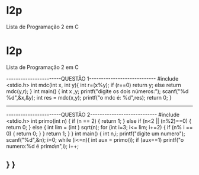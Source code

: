 # l2p
Lista de Programação 2 em C
# l2p
Lista de Programação 2 em C


-----------------------QUESTÃO 1----------------------------
#include <stdio.h>
int mdc(int x, int y){
  int r=(x%y);
  if (r==0)
    return y;
  else
    return mdc(y,r);
}
int main() {
  int x ,y;
  printf("digite os dois números:");
  scanf("%d %d",&x,&y);
  int res = mdc(x,y);
  printf("o mdc é: %d",res);
  return 0;
  }

------------------------------------------------------------

-----------------------QUESTÃO 2----------------------------
#include <stdio.h>
int primo(int n) {
 if (n == 2) {
 return 1;
 } else if (n<2 || (n%2)==0) {
 return 0;
 } else {
 int lim = (int ) sqrt(n);
 for (int i=3; i<= lim; i+=2) {
 if (n% i == 0) {
 return 0;
 }
 }
 return 1;
 }
}
int main() {
  int n,i;
  printf("digite um numero");
  scanf("%d",&n);
  i=0;
  while (i<=n){
    int aux = primo(i);
    if (aux==1)
      printf("o numero:%d é primo\n",i);
    i++;

      
  }
  }
----------------------------------------------------------------
